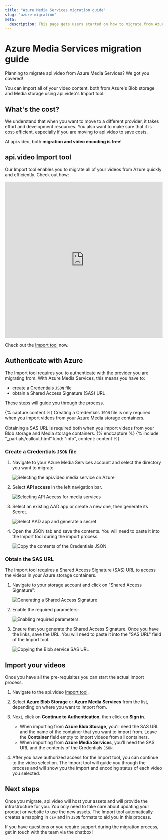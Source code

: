 ```yaml
---
title: "Azure Media Services migration guide"
slug: "azure-migration"
meta:
  description: This page gets users started on how to migrate from Azure Media Services to api.video.
---
```


# Azure Media Services migration guide

Planning to migrate api.video from Azure Media Services? We got you covered!

You can import all of your video content, both from Azure's Blob storage and Media storage using api.video's Import tool.

## What's the cost? 

We understand that when you want to move to a different provider, it takes effort and development resources. You also want to make sure that it is cost-efficient, especially if you are moving to api.video to save costs.

At api.video, both **migration and video encoding is free**!

## api.video Import tool

Our Import tool enables you to migrate all of your videos from Azure quickly and efficiently. Check out how:

<iframe src="https://embed.api.video/vod/vi78psoxNn8M3T3hFC6Ym3NQ#hide-title" type="text/html" width="100%" height="500" frameborder="0" scrolling="no" allowfullscreen="true"></iframe>

Check out the [Import tool](https://dashboard.api.video/import) now. 

## Authenticate with Azure

The Import tool requires you to authenticate with the provider you are migrating from. With Azure Media Services, this means you have to:

- create a Credentials `JSON` file
- obtain a Shared Access Signature (SAS) URL

These steps will guide you through the process.

{% capture content %}
Creating a Credentials `JSON` file is only required when you import videos from your Azure Media storage containers.

Obtaining a SAS URL is required both when you import videos from your Blob storage and Media storage containers. 
{% endcapture %}
{% include "_partials/callout.html" kind: "info", content: content %}

### Create a Credentials `JSON` file

1. Navigate to your Azure Media Services account and select the directory you want to migrate.

   ![Selecting the api.video media service on Azure](/_assets/get-started/azure-migration/azure-1.png)

2. Select **API access** in the left navigation bar.

   ![Selecting API Access for media services](/_assets/get-started/azure-migration/azure-2.png)

3. Select an existing AAD app or create a new one, then generate its Secret.

   ![Select AAD app and generate a secret](/_assets/get-started/azure-migration/azure-media-aad.webp)

4. Open the JSON tab and save the contents. You will need to paste it into the Import tool during the import process.

   ![Copy the contents of the Credentials JSON](/_assets/get-started/azure-migration/azure-media-json.webp)

### Obtain the SAS URL

The Import tool requires a Shared Access Signature (SAS) URL to access the videos in your Azure storage containers. 

1. Navigate to your storage account and click on "Shared Access Signature":

   ![Generating a Shared Access Signature](/_assets/get-started/azure-migration/azure-4.png)

2. Enable the required parameters:

   ![Enabling required parameters](/_assets/get-started/azure-migration/azure-storage-doc-11.png)

3. Ensure that you generate the Shared Access Signature. Once you have the links, save the URL. You will need to paste it into the "SAS URL" field of the Import tool.

   ![Copying the Blob service SAS URL](/_assets/get-started/azure-migration/azure-6.png)

## Import your videos

Once you have all the pre-requisites you can start the actual import process.

1. Navigate to the api.video [Import tool](https://dashboard.api.video/import).

2. Select **Azure Blob Storage** or **Azure Media Services** from the list, depending on where you want to import from.

3. Next, click on **Continue to Authentication**, then click on **Sign in**.

   - When importing from **Azure Blob Storage**, you'll need the SAS URL and the name of the container that you want to    import from. Leave the **Container** field empty to import videos from all containers.
   - When importing from **Azure Media Services**, you'll need the SAS URL and the contents of the Credentials `JSON`.

4. After you have authorized access for the Import tool, you can continue to the video selection. The Import tool will guide you through the process and will show you the import and encoding status of each video you selected.

## Next steps

Once you migrate, api.video will host your assets and will provide the infrastructure for you. You only need to take care about updating your product or website to use the new assets. The Import tool automatically creates a mapping in <code>csv</code> and in <code>JSON</code> formats to aid you in this process.

If you have questions or you require support during the migration process, get in touch with the team via the chatbox!